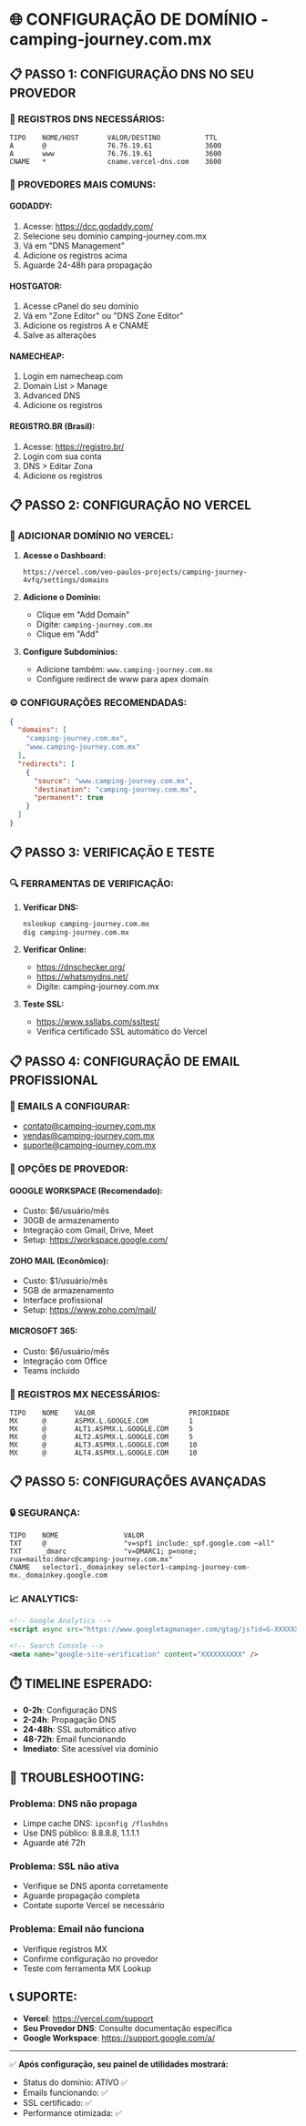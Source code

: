 # 🌐 CONFIGURAÇÃO DE DOMÍNIO - camping-journey.com.mx

## 📋 PASSO 1: CONFIGURAÇÃO DNS NO SEU PROVEDOR

### 🔧 REGISTROS DNS NECESSÁRIOS:

```dns
TIPO    NOME/HOST       VALOR/DESTINO           TTL
A       @               76.76.19.61             3600
A       www             76.76.19.61             3600
CNAME   *               cname.vercel-dns.com    3600
```

### 🏢 PROVEDORES MAIS COMUNS:

#### **GODADDY:**
1. Acesse: https://dcc.godaddy.com/
2. Selecione seu domínio camping-journey.com.mx
3. Vá em "DNS Management"
4. Adicione os registros acima
5. Aguarde 24-48h para propagação

#### **HOSTGATOR:**
1. Acesse cPanel do seu domínio
2. Vá em "Zone Editor" ou "DNS Zone Editor"
3. Adicione os registros A e CNAME
4. Salve as alterações

#### **NAMECHEAP:**
1. Login em namecheap.com
2. Domain List > Manage
3. Advanced DNS
4. Adicione os registros

#### **REGISTRO.BR (Brasil):**
1. Acesse: https://registro.br/
2. Login com sua conta
3. DNS > Editar Zona
4. Adicione os registros

## 📋 PASSO 2: CONFIGURAÇÃO NO VERCEL

### 🔗 ADICIONAR DOMÍNIO NO VERCEL:

1. **Acesse o Dashboard:**
   ```
   https://vercel.com/veo-paulos-projects/camping-journey-4vfq/settings/domains
   ```

2. **Adicione o Domínio:**
   - Clique em "Add Domain"
   - Digite: `camping-journey.com.mx`
   - Clique em "Add"

3. **Configure Subdomínios:**
   - Adicione também: `www.camping-journey.com.mx`
   - Configure redirect de www para apex domain

### ⚙️ CONFIGURAÇÕES RECOMENDADAS:

```json
{
  "domains": [
    "camping-journey.com.mx",
    "www.camping-journey.com.mx"
  ],
  "redirects": [
    {
      "source": "www.camping-journey.com.mx",
      "destination": "camping-journey.com.mx",
      "permanent": true
    }
  ]
}
```

## 📋 PASSO 3: VERIFICAÇÃO E TESTE

### 🔍 FERRAMENTAS DE VERIFICAÇÃO:

1. **Verificar DNS:**
   ```bash
   nslookup camping-journey.com.mx
   dig camping-journey.com.mx
   ```

2. **Verificar Online:**
   - https://dnschecker.org/
   - https://whatsmydns.net/
   - Digite: camping-journey.com.mx

3. **Teste SSL:**
   - https://www.ssllabs.com/ssltest/
   - Verifica certificado SSL automático do Vercel

## 📋 PASSO 4: CONFIGURAÇÃO DE EMAIL PROFISSIONAL

### 📧 EMAILS A CONFIGURAR:
- contato@camping-journey.com.mx
- vendas@camping-journey.com.mx
- suporte@camping-journey.com.mx

### 🏢 OPÇÕES DE PROVEDOR:

#### **GOOGLE WORKSPACE (Recomendado):**
- Custo: $6/usuário/mês
- 30GB de armazenamento
- Integração com Gmail, Drive, Meet
- Setup: https://workspace.google.com/

#### **ZOHO MAIL (Econômico):**
- Custo: $1/usuário/mês
- 5GB de armazenamento
- Interface profissional
- Setup: https://www.zoho.com/mail/

#### **MICROSOFT 365:**
- Custo: $6/usuário/mês
- Integração com Office
- Teams incluído

### 📝 REGISTROS MX NECESSÁRIOS:
```dns
TIPO    NOME    VALOR                       PRIORIDADE
MX      @       ASPMX.L.GOOGLE.COM          1
MX      @       ALT1.ASPMX.L.GOOGLE.COM     5
MX      @       ALT2.ASPMX.L.GOOGLE.COM     5
MX      @       ALT3.ASPMX.L.GOOGLE.COM     10
MX      @       ALT4.ASPMX.L.GOOGLE.COM     10
```

## 📋 PASSO 5: CONFIGURAÇÕES AVANÇADAS

### 🔒 SEGURANÇA:
```dns
TIPO    NOME                VALOR
TXT     @                   "v=spf1 include:_spf.google.com ~all"
TXT     _dmarc              "v=DMARC1; p=none; rua=mailto:dmarc@camping-journey.com.mx"
CNAME   selector1._domainkey selector1-camping-journey-com-mx._domainkey.google.com
```

### 📈 ANALYTICS:
```html
<!-- Google Analytics -->
<script async src="https://www.googletagmanager.com/gtag/js?id=G-XXXXXXXXXX"></script>

<!-- Search Console -->
<meta name="google-site-verification" content="XXXXXXXXXX" />
```

## ⏱️ TIMELINE ESPERADO:

- **0-2h**: Configuração DNS
- **2-24h**: Propagação DNS
- **24-48h**: SSL automático ativo
- **48-72h**: Email funcionando
- **Imediato**: Site acessível via domínio

## 🚨 TROUBLESHOOTING:

### **Problema: DNS não propaga**
- Limpe cache DNS: `ipconfig /flushdns`
- Use DNS público: 8.8.8.8, 1.1.1.1
- Aguarde até 72h

### **Problema: SSL não ativa**
- Verifique se DNS aponta corretamente
- Aguarde propagação completa
- Contate suporte Vercel se necessário

### **Problema: Email não funciona**
- Verifique registros MX
- Confirme configuração no provedor
- Teste com ferramenta MX Lookup

## 📞 SUPORTE:

- **Vercel**: https://vercel.com/support
- **Seu Provedor DNS**: Consulte documentação específica
- **Google Workspace**: https://support.google.com/a/

---

✅ **Após configuração, seu painel de utilidades mostrará:**
- Status do domínio: ATIVO ✅
- Emails funcionando: ✅
- SSL certificado: ✅
- Performance otimizada: ✅ 